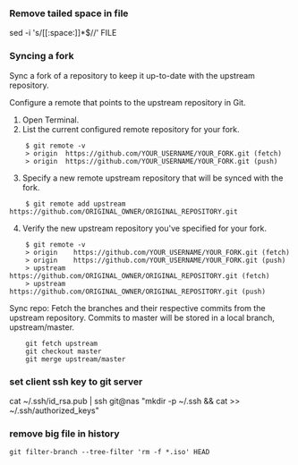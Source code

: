 ### Remove tailed space in file
sed -i 's/[[:space:]]*$//' FILE

### Syncing a fork
Sync a fork of a repository to keep it up-to-date with the upstream repository.

Configure a remote that points to the upstream repository in Git.

1. Open Terminal.
2. List the current configured remote repository for your fork.
```
    $ git remote -v
    > origin  https://github.com/YOUR_USERNAME/YOUR_FORK.git (fetch)
    > origin  https://github.com/YOUR_USERNAME/YOUR_FORK.git (push)
```
3. Specify a new remote upstream repository that will be synced with the fork.
```
    $ git remote add upstream https://github.com/ORIGINAL_OWNER/ORIGINAL_REPOSITORY.git
```
4. Verify the new upstream repository you've specified for your fork.
```
    $ git remote -v
    > origin    https://github.com/YOUR_USERNAME/YOUR_FORK.git (fetch)
    > origin    https://github.com/YOUR_USERNAME/YOUR_FORK.git (push)
    > upstream  https://github.com/ORIGINAL_OWNER/ORIGINAL_REPOSITORY.git (fetch)
    > upstream  https://github.com/ORIGINAL_OWNER/ORIGINAL_REPOSITORY.git (push)
```

Sync repo:
Fetch the branches and their respective commits from the upstream repository. Commits to master will be stored in a local branch, upstream/master.
```
    git fetch upstream
    git checkout master
    git merge upstream/master
```


### set client ssh key to git server
cat ~/.ssh/id_rsa.pub | ssh git@nas "mkdir -p ~/.ssh && cat >>  ~/.ssh/authorized_keys"

### remove big file in history

```
git filter-branch --tree-filter 'rm -f *.iso' HEAD
```
